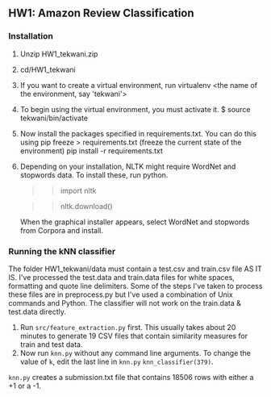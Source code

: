 ## HW1: Amazon Review Classification

### Installation

1. Unzip HW1_tekwani.zip
2. cd/HW1_tekwani
3. If you want to create a virtual environment, run virtualenv <the name of the environment, say 'tekwani'>
4. To begin using the virtual environment, you must activate it.
   $ source tekwani/bin/activate
5. Now install the packages specified in requirements.txt. You can do this using
   pip freeze > requirements.txt (freeze the current state of the environment)
   pip install -r requirements.txt
6. Depending on your installation, NLTK might require WordNet and stopwords data. To install these, run python.

   >> import nltk
   
   >> nltk.download()

   When the graphical installer appears, select WordNet and stopwords from Corpora and install.

### Running the kNN classifier

The folder HW1_tekwani/data must contain a test.csv and train.csv file AS IT IS.
I've processed the test.data and train.data files for white spaces, formatting and quote line delimiters.
Some of the steps I've taken to process these files are in preprocess.py but I've used a combination of Unix commands and Python.
The classifier will not work on the train.data & test.data directly.

1. Run `src/feature_extraction.py` first. This usually takes about 20 minutes to generate 19 CSV files that contain similarity measures for train and test data.
2. Now run `knn.py` without any command line arguments. To change the value of `k`, edit the last line in `knn.py` `knn_classifier(379)`.

`knn.py` creates a submission.txt file that contains 18506 rows with either a +1 or a -1.

